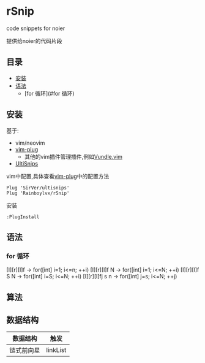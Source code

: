# rSnip

code snippets for noier

提供给noier的代码片段

## 目录

 - [安装](#安装)
 - [语法](#语法)
   - [for 循环](#for 循环)

## 安装

基于:

- vim/neovim
- [vim-plug](https://github.com/junegunn/vim-plug)
  - 其他的vim插件管理插件,例如[Vundle.vim](https://github.com/VundleVim/Vundle.vim)
- [UltiSnips](https://github.com/SirVer/ultisnips)

vim中配置,具体查看[vim-plug](https://github.com/junegunn/vim-plug#example)中的配置方法

```
Plug 'SirVer/ultisnips'
Plug 'Rainboylvx/rSnip'
```

安装
```
:PlugInstall
```

## 语法

### for 循环


[I][r][l]f		-> for([int] i=1; i<=n; ++i)
[I][r][l]f N		-> for([int] i=1; i<=N; ++i)
[I][r][l]f S N	-> for([int] i=S; i<=N; ++i)
[I][r][l]fj s n	-> for([int] j=s; i<=N; ++j)

## 算法

## 数据结构

| 数据结构   | 触发     |
|------------|----------|
| 链式前向星 | linkList |

